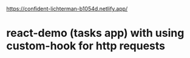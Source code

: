 https://confident-lichterman-b1054d.netlify.app/

# react-demo (tasks app)  with using custom-hook for http requests
